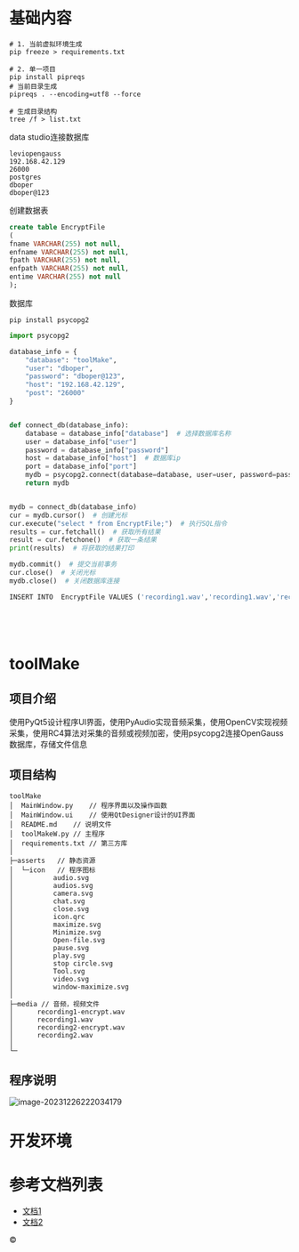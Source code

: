 # 基础内容

```shell
# 1. 当前虚拟环境生成
pip freeze > requirements.txt

# 2. 单一项目
pip install pipreqs
# 当前目录生成
pipreqs . --encoding=utf8 --force

# 生成目录结构
tree /f > list.txt
```

data studio连接数据库

```
leviopengauss
192.168.42.129
26000
postgres
dboper
dboper@123
```

创建数据表

```sql
create table EncryptFile
(
fname VARCHAR(255) not null,
enfname VARCHAR(255) not null,
fpath VARCHAR(255) not null,
enfpath VARCHAR(255) not null,
entime VARCHAR(255) not null
);
```

数据库

```shell
pip install psycopg2
```

```python
import psycopg2

database_info = {
    "database": "toolMake",
    "user": "dboper",
    "password": "dboper@123",
    "host": "192.168.42.129",
    "post": "26000"
}


def connect_db(database_info):
    database = database_info["database"]  # 选择数据库名称
    user = database_info["user"]
    password = database_info["password"]
    host = database_info["host"]  # 数据库ip
    port = database_info["port"]
    mydb = psycopg2.connect(database=database, user=user, password=password, host=host, port=port)  # 连接数据库
    return mydb


mydb = connect_db(database_info)
cur = mydb.cursor()  # 创建光标
cur.execute("select * from EncryptFile;")  # 执行SQL指令
results = cur.fetchall()  # 获取所有结果
result = cur.fetchone()  # 获取一条结果
print(results)  # 将获取的结果打印

mydb.commit()  # 提交当前事务
cur.close()  # 关闭光标
mydb.close()  # 关闭数据库连接

```

```python
INSERT INTO  EncryptFile VALUES ('recording1.wav','recording1.wav','recording1.wav','recording1.wav','levi','xxxx-xx-xx'); 
```

```python

```

```

```

```python

```

```python

```

# toolMake

## 项目介绍

使用PyQt5设计程序UI界面，使用PyAudio实现音频采集，使用OpenCV实现视频采集，使用RC4算法对采集的音频或视频加密，使用psycopg2连接OpenGauss数据库，存储文件信息

## 项目结构

```
toolMake
│  MainWindow.py	// 程序界面以及操作函数
│  MainWindow.ui	// 使用QtDesigner设计的UI界面
│  README.md	// 说明文件
│  toolMakeW.py	// 主程序
│  requirements.txt	// 第三方库
│
├─asserts	// 静态资源
│  └─icon	// 程序图标
│          audio.svg
│          audios.svg
│          camera.svg
│          chat.svg
│          close.svg
│          icon.qrc
│          maximize.svg
│          Minimize.svg
│          Open-file.svg
│          pause.svg
│          play.svg
│          stop circle.svg
│          Tool.svg
│          video.svg
│          window-maximize.svg
│      
├─media	// 音频，视频文件
│      recording1-encrypt.wav
│      recording1.wav
│      recording2-encrypt.wav
│      recording2.wav
│      
└─
```

## 程序说明

![image-20231226222034179](C:\Users\86152\Documents\PycharmProjects\toolMakeApp\toolMake\assets\image-20231226222034179.png)



# 开发环境

# 参考文档列表
  * [文档1](链接)
  * [文档2](链接)

©️
